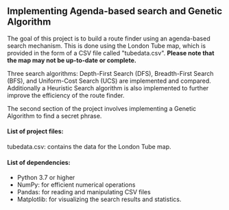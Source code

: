 ## Implementing Agenda-based search and Genetic Algorithm


The goal of this project is to build a route finder using an agenda-based search mechanism. This is done using the London Tube map, which is provided in the form of a CSV file called "tubedata.csv". **Please note that the map may not be up-to-date or complete.**

Three search algorithms: Depth-First Search (DFS), Breadth-First Search (BFS), and Uniform-Cost Search (UCS) are implemented and compared. Additionally a Heuristic Search algorithm is also implemented to further improve the efficiency of the route finder.

The second section of the project involves implementing a Genetic Algorithm to find a secret phrase.

#### List of project files:

tubedata.csv: contains the data for the London Tube map.


#### List of dependencies:

- Python 3.7 or higher
- NumPy: for efficient numerical operations
- Pandas: for reading and manipulating CSV files
- Matplotlib: for visualizing the search results and statistics.



